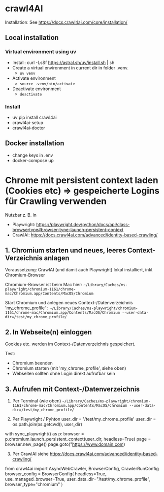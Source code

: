# crawl4AI

Installation: See https://docs.crawl4ai.com/core/installation/

## Local installation

### Virtual environment using uv
- Install: curl -LsSf https://astral.sh/uv/install.sh | sh
- Create a virtual environment in current dir in folder .venv.
	- `uv venv`
- Activate environment
	- `source .venv/bin/activate`
- Deactivate environment
	- `deactivate`


### Install

- uv pip install crawl4ai
- crawl4ai-setup
- crawl4ai-doctor


## Docker installation
- change keys in .env
- docker-compose up


# Chrome mit persistent context laden (Cookies etc) => gespeicherte Logins für Crawling verwenden

Nutzbar z. B. in
- Playwright: https://playwright.dev/python/docs/api/class-browsertype#browser-type-launch-persistent-context
- CrawlAI: https://docs.crawl4ai.com/advanced/identity-based-crawling/


## 1. Chromium starten und neues, leeres Context-Verzeichnis anlagen

Voraussetzung: CrawlAI (und damit auch Playwright) lokal installiert, inkl. Chromium-Browser

Chromium-Browser ist beim Mac hier: `~/Library/Caches/ms-playwright/chromium-1161/chrome-mac/Chromium.app/Contents/MacOS/Chromium`

Start Chromium und anlegen neues Context-/Datenverzeichnis 'my_chrome_profile' : `~/Library/Caches/ms-playwright/chromium-1161/chrome-mac/Chromium.app/Contents/MacOS/Chromium --user-data-dir=/test/my_chrome_profile/` 


## 2. In Webseite(n) einloggen

Cookies etc. werden im Context-/Datenverzeichnis gespeichert.

Test: 
- Chromium beenden
- Chromium starten (mit 'my_chrome_profile', siehe oben)
- Webseiten sollten ohne Login direkt aufrufbar sein


## 3. Aufrufen mit Context-/Datenverzeichnis

1. Per Terminal (wie oben)
`~/Library/Caches/ms-playwright/chromium-1161/chrome-mac/Chromium.app/Contents/MacOS/Chromium --user-data-dir=/test/my_chrome_profile/`


2. Per Playwright / Pyhton
user_dir = '/test/my_chrome_profile'
user_dir = os.path.join(os.getcwd(), user_dir)

with sync_playwright() as p:
    browser = p.chromium.launch_persistent_context(user_dir, headless=True)
    page = browser.new_page()
    page.goto("https://www.domain.com)


3. Per CrawlAI
siehe https://docs.crawl4ai.com/advanced/identity-based-crawling/

from crawl4ai import AsyncWebCrawler, BrowserConfig, CrawlerRunConfig
browser_config = BrowserConfig(
    headless=True,
    use_managed_browser=True,
    user_data_dir="/test/my_chrome_profile",
    browser_type="chromium"
)